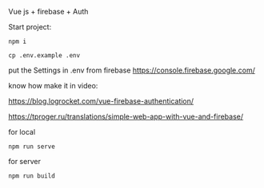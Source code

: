 Vue js + firebase + Auth

Start project:

`npm i`

`cp .env.example .env`

put the Settings in .env from firebase https://console.firebase.google.com/

know how make it in video:

https://blog.logrocket.com/vue-firebase-authentication/

https://tproger.ru/translations/simple-web-app-with-vue-and-firebase/

for local

`npm run serve`

for server

`npm run build`


